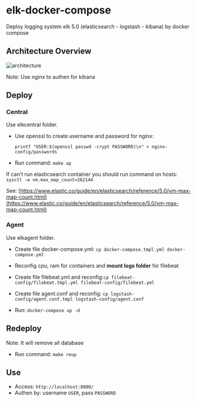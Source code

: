 # elk-docker-compose
Deploy logging system elk 5.0 (elasticsearch - logstash - kibana) by docker compose

## Architecture Overview

![architecture](https://github.com/cuongnb14/elk-docker-compose/raw/master/architecture.png)

Note: Use nginx to authen for kibana

## Deploy

### Central

Use elkcentral folder.

- Use openssl to create username and password for nginx:

    `printf "USER:$(openssl passwd -crypt PASSWORD)\n" > nginx-config/passwords`

- Run command: `make up`

If can't run elasticsearch container you should run command on hosts: `sysctl -w vm.max_map_count=262144`

See: [https://www.elastic.co/guide/en/elasticsearch/reference/5.0/vm-max-map-count.html](https://www.elastic.co/guide/en/elasticsearch/reference/5.0/vm-max-map-count.html)

### Agent

Use elkagent folder.

- Create file docker-compose.yml: `cp docker-compose.tmpl.yml docker-compose.yml`

- Reconfig cpu, ram for containers and **mount logs folder** for filebeat

- Create file filebeat.yml and reconfig:`cp filebeat-config/filebeat.tmpl.yml filebeat-config/filebeat.yml`

- Create file agent.conf and reconfig: `cp logstash-config/agent.conf.tmpl logstash-config/agent.conf`

- Run: `docker-compose up -d`

## Redeploy

Note: It will remove all database

- Run command: `make reup`

## Use

- Access: `http://localhost:8080/`
- Authen by: username `USER`, pass `PASSWORD`

